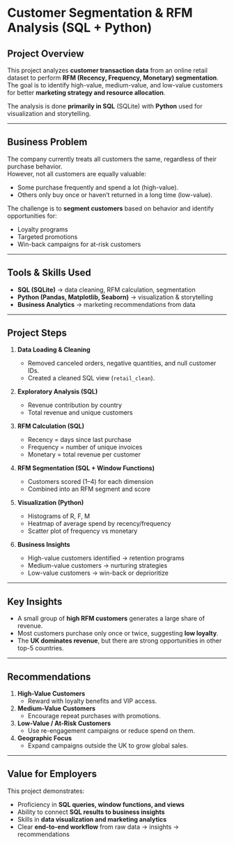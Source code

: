 # Customer Segmentation & RFM Analysis (SQL + Python)

## Project Overview
This project analyzes **customer transaction data** from an online retail dataset to perform **RFM (Recency, Frequency, Monetary) segmentation**.  
The goal is to identify high-value, medium-value, and low-value customers for better **marketing strategy and resource allocation**.

The analysis is done **primarily in SQL** (SQLite) with **Python** used for visualization and storytelling.

---

## Business Problem
The company currently treats all customers the same, regardless of their purchase behavior.  
However, not all customers are equally valuable:
- Some purchase frequently and spend a lot (high-value).
- Others only buy once or haven’t returned in a long time (low-value).  

The challenge is to **segment customers** based on behavior and identify opportunities for:
- Loyalty programs
- Targeted promotions
- Win-back campaigns for at-risk customers

---

## Tools & Skills Used
- **SQL (SQLite)** → data cleaning, RFM calculation, segmentation
- **Python (Pandas, Matplotlib, Seaborn)** → visualization & storytelling
- **Business Analytics** → marketing recommendations from data

---

## Project Steps
1. **Data Loading & Cleaning**
   - Removed canceled orders, negative quantities, and null customer IDs.
   - Created a cleaned SQL view (`retail_clean`).

2. **Exploratory Analysis (SQL)**
   - Revenue contribution by country
   - Total revenue and unique customers

3. **RFM Calculation (SQL)**
   - Recency = days since last purchase
   - Frequency = number of unique invoices
   - Monetary = total revenue per customer

4. **RFM Segmentation (SQL + Window Functions)**
   - Customers scored (1–4) for each dimension
   - Combined into an RFM segment and score

5. **Visualization (Python)**
   - Histograms of R, F, M
   - Heatmap of average spend by recency/frequency
   - Scatter plot of frequency vs monetary

6. **Business Insights**
   - High-value customers identified → retention programs
   - Medium-value customers → nurturing strategies
   - Low-value customers → win-back or deprioritize

---

## Key Insights
- A small group of **high RFM customers** generates a large share of revenue.
- Most customers purchase only once or twice, suggesting **low loyalty**.
- The **UK dominates revenue**, but there are strong opportunities in other top-5 countries.

---

## Recommendations
1. **High-Value Customers**
   - Reward with loyalty benefits and VIP access.
2. **Medium-Value Customers**
   - Encourage repeat purchases with promotions.
3. **Low-Value / At-Risk Customers**
   - Use re-engagement campaigns or reduce spend on them.
4. **Geographic Focus**
   - Expand campaigns outside the UK to grow global sales.

---

## Value for Employers
This project demonstrates:
- Proficiency in **SQL queries, window functions, and views**
- Ability to connect **SQL results to business insights**
- Skills in **data visualization and marketing analytics**
- Clear **end-to-end workflow** from raw data → insights → recommendations
